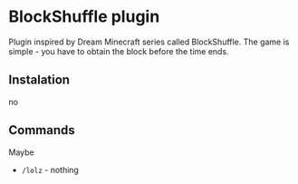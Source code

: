 # BlockShuffle plugin
Plugin inspired by Dream Minecraft series called BlockShuffle. The game is simple - you have to obtain the block before the time ends.
## Instalation
no
## Commands
Maybe
- `/lolz` - nothing